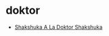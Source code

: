 # doktor

 * [Shakshuka A La Doktor Shakshuka](index/s/shakshuka-a-la-doktor-shakshuka-350155.json)
